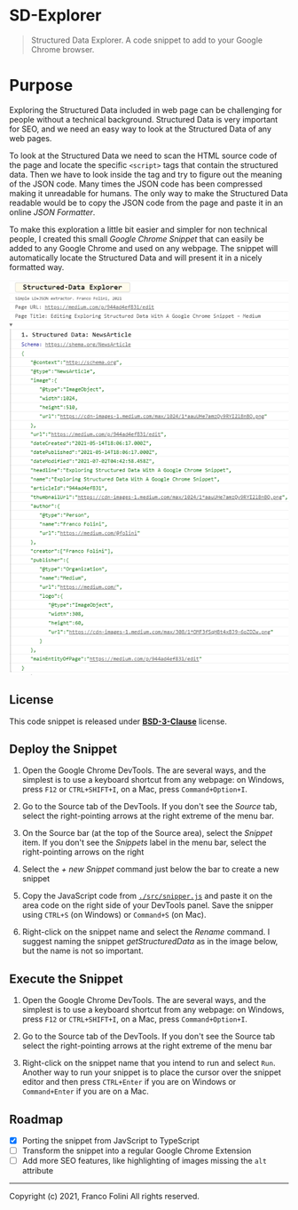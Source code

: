 # SD-Explorer
> Structured Data Explorer. A code snippet to add to your Google Chrome browser.

# Purpose
Exploring the Structured Data included in web page can be challenging for people without a technical background. Structured Data is very important for SEO, and we need an easy way to look at the Structured Data of any web pages.

To look at the Structured Data we need to scan the HTML source code of the page and locate the specific `<script>` tags that contain the structured data. Then we have to look inside the tag and try to figure out the meaning of the JSON code. Many times the JSON code has been compressed making it unreadable for humans. The only way to make the Structured Data readable would be to copy the JSON code from the page and paste it in an online _JSON Formatter_.

To make this exploration a little bit easier and simpler for non technical people, I created this small _Google Chrome Snippet_ that can easily be added to any Google Chrome and used on any webpage. The snippet will automatically locate the Structured Data and will present it in a nicely formatted way.

![SD-Explorer snapshot](./images/SD_Explorer.png)

## License
This code snippet is released under [__BSD-3-Clause__](./LICENSE.md) license.

## Deploy the Snippet
1. Open the Google Chrome DevTools. The are several ways, and the simplest is to use a keyboard shortcut from any webpage: on Windows, press `F12` or `CTRL+SHIFT+I`, on a Mac, press `Command+Option+I`.

2. Go to the Source tab of the DevTools. If you don't see the _Source_ tab, select the right-pointing arrows at the right extreme of the menu bar.

3. On the Source bar (at the top of the Source area), select the _Snippet_ item. If you don't see the _Snippets_ label in the menu bar, select the right-pointing arrows on the right

4. Select the _+ new Snippet_ command just below the bar to create a new snippet

5. Copy the JavaScript code from [`./src/snipper.js`](./src/snipper.js) and paste it on the area code on the right side of your DevTools panel. Save the snipper using `CTRL+S` (on Windows) or `Command+S` (on Mac).

6. Right-click on the snippet name and select the _Rename_ command. I suggest naming the snippet _getStructuredData_ as in the image below, but the name is not so important.

## Execute the Snippet
1. Open the Google Chrome DevTools. The are several ways, and the simplest is to use a keyboard shortcut from any webpage: on Windows, press `F12` or `CTRL+SHIFT+I`, on a Mac, press `Command+Option+I`.

2. Go to the Source tab of the DevTools. If you don't see the Source tab select the right-pointing arrows at the right extreme of the menu bar

3. Right-click on the snippet name that you intend to run and select `Run`. Another way to run your snippet is to place the cursor over the snippet editor and then press `CTRL+Enter` if you are on Windows or `Command+Enter` if you are on a Mac.

## Roadmap
- [x] Porting the snippet from JavScript to TypeScript
- [ ] Transform the snippet into a regular Google Chrome Extension
- [ ] Add more SEO features, like highlighting of images missing the `alt` attribute

---
Copyright (c) 2021, Franco Folini
All rights reserved.
